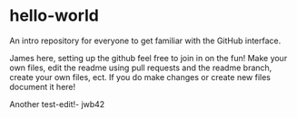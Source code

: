 # hello-world
An intro repository for everyone to get familiar with the GitHub interface.

James here, setting up the github feel free to join in on the fun! 
Make your own files, edit the readme using pull requests and the readme branch, create your own files, ect. 
If you do make changes or create new files document it here! 

Another test-edit!- jwb42
